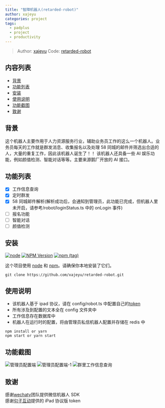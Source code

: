 ```yaml
---
title: "智障机器人(retarded-robot)"
author: xajeyu
categories: project
tags:
  - padplus
  - project
  - productivity
---
```


> Author: [xajeyu](https://github.com/xajeyu)
> Code: [retarded-robot](https://github.com/xajeyu/retarded-robot)

## 内容列表

- [背景](#背景)
- [功能列表](#功能列表)
- [安装](#安装)
- [使用说明](#使用说明)
- [功能截图](#功能截图)
- [致谢](#致谢)

## 背景

这个机器人主要作用于人力资源服务行业，辅助业务员工作的这么一个机器人。业务员每天的工作就是群发消息、收集报名以及处理 58 同城的邮件并筛选出合适的人，大量的重复工作，因此该机器人诞生了！！
该机器人还具备一些 AI 娱乐功能，例如颜值检测、智能对话等等。主要来源鹅厂开放的 AI 接口。

## 功能列表

- [x] 工作信息查询
- [x] 定时群发
- [x] 58 同城邮件解析(解析成功后，会通知到管理员，此功能已完成，但机器人里未开启，请参考/robot/loginStatus.ts 中的 onLogin 事件)
- [ ] 报名功能
- [ ] 智能对话
- [ ] 颜值检测

## 安装

[![node](https://img.shields.io/node/v/wechaty.svg?maxAge=604800)](https://nodejs.org/)
[![NPM Version](https://img.shields.io/npm/v/wechaty?color=brightgreen&label=wechaty%40latest)](https://www.npmjs.com/package/wechaty)
[![npm (tag)](https://img.shields.io/npm/v/wechaty/next?color=yellow&label=wechaty%40next)](https://www.npmjs.com/package/wechaty?activeTab=versions)

这个项目使用 [node](http://nodejs.org) 和 [npm](https://npmjs.com)。请确保你本地安装了它们。

```shell script
git clone https://github.com/xajeyu/retarded-robot.git
```

## 使用说明

- 该机器人基于 ipad 协议，请在 config/robot.ts 中配置自己的[token](https://github.com/juzibot/Welcome/wiki/Everything-about-Wechaty)
- 所有涉及到配置的文本全在 config 文件夹中
- 工作信息存在数据库中
- 机器人在运行时的配置，将由管理员私信机器人配置并存储在 redis 中

```shell script
npm install or yarn
npm start or yarn start
```

## 功能截图

![管理员配置端](/assets/2020/retarded-robot/private-menu.webp)
![管理员配置端-1](/assets/2020/retarded-robot/private-feat.webp)
![群里工作信息查询](/assets/2020/retarded-robot/room-feat.webp)

## 致谢

感谢[wechaty](https://github.com/wechaty/wechaty)团队提供微信机器人 SDK  
感谢[句子互动](https://www.juzibot.com/)提供的 iPad 协议版 token
